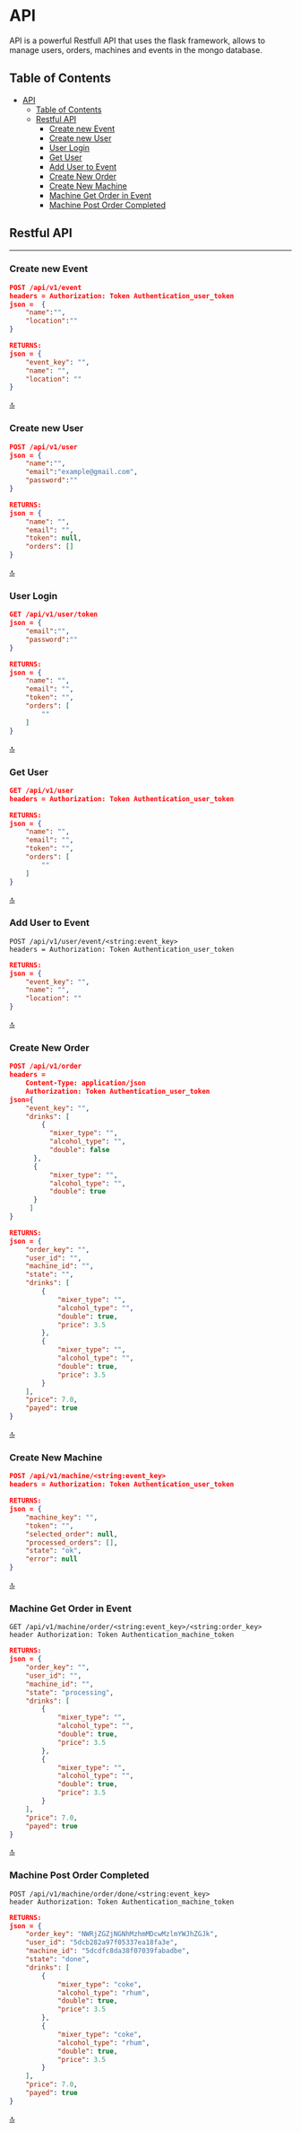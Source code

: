 
# API

API is a powerful Restfull API that uses the flask framework, allows to manage users, orders, machines and events in the mongo database.

## Table of Contents

- [API](#api)
  - [Table of Contents](#table-of-contents)
  - [Restful API](#restful-api)
    - [Create new Event](#create-new-event)
    - [Create new User](#create-new-user)
    - [User Login](#user-login)
    - [Get User](#get-user)
    - [Add User to Event](#add-user-to-event)
    - [Create New Order](#create-new-order)
    - [Create New Machine](#create-new-machine)
    <!-- - [Add Machine to Event](#add-machine-to-event) -->
    - [Machine Get Order in Event](#machine-get-order-in-event)
    - [Machine Post Order Completed](#machine-post-order-completed)

## Restful API

---------------------------

### Create new Event

```JSON
POST /api/v1/event
headers = Authorization: Token Authentication_user_token
json =  {
    "name":"",
    "location":""
}
```

```JSON
RETURNS:
json = {
    "event_key": "",
    "name": "",
    "location": ""
}
```

[:top:](#table-of-contents)

### Create new User

```JSON
POST /api/v1/user
json = {
    "name":"",
    "email":"example@gmail.com",
    "password":""
}
```

```JSON
RETURNS:
json = {
    "name": "",
    "email": "",
    "token": null,
    "orders": []
}
```

[:top:](#table-of-contents)

### User Login

```JSON
GET /api/v1/user/token
json = {
    "email":"",
    "password":""
}
```

```JSON
RETURNS:
json = {
    "name": "",
    "email": "",
    "token": "",
    "orders": [
        ""
    ]
}
```

[:top:](#table-of-contents)

### Get User

```JSON
GET /api/v1/user
headers = Authorization: Token Authentication_user_token
```

```JSON
RETURNS:
json = {
    "name": "",
    "email": "",
    "token": "",
    "orders": [
        ""
    ]
}
```

[:top:](#table-of-contents)

### Add User to Event

```RESQUEST
POST /api/v1/user/event/<string:event_key>
headers = Authorization: Token Authentication_user_token
```

```JSON
RETURNS:
json = {
    "event_key": "",
    "name": "",
    "location": ""
}
```

[:top:](#table-of-contents)

### Create New Order

```JSON
POST /api/v1/order
headers = 
    Content-Type: application/json
    Authorization: Token Authentication_user_token
json={
    "event_key": "",
	"drinks": [
		{
          "mixer_type": "",
          "alcohol_type": "",
          "double": false
      },
      {
          "mixer_type": "",
          "alcohol_type": "",
          "double": true
      }
     ]
}
```

```JSON
RETURNS:
json = {
    "order_key": "",
    "user_id": "",
    "machine_id": "",
    "state": "",
    "drinks": [
        {
            "mixer_type": "",
            "alcohol_type": "",
            "double": true,
            "price": 3.5
        },
        {
            "mixer_type": "",
            "alcohol_type": "",
            "double": true,
            "price": 3.5
        }
    ],
    "price": 7.0,
    "payed": true
}
```

[:top:](#table-of-contents)

### Create New Machine

```JSON
POST /api/v1/machine/<string:event_key>
headers = Authorization: Token Authentication_user_token
```

```JSON
RETURNS:
json = {
    "machine_key": "",
    "token": "",
    "selected_order": null,
    "processed_orders": [],
    "state": "ok",
    "error": null
}
```

<!-- [:top:](#table-of-contents)

### Add Machine to Event

```REQUEST
POST /api/v1/machine/event/<string:event_key>
header Authorization: Token Authentication_machine_token
```

```JSON
RETURNS:
json = {
    "event_key": "",
    "name": "",
    "location": ""
}
``` -->

[:top:](#table-of-contents)

### Machine Get Order in Event

```REQUEST
GET /api/v1/machine/order/<string:event_key>/<string:order_key>
header Authorization: Token Authentication_machine_token
```

```JSON
RETURNS:
json = {
    "order_key": "",
    "user_id": "",
    "machine_id": "",
    "state": "processing",
    "drinks": [
        {
            "mixer_type": "",
            "alcohol_type": "",
            "double": true,
            "price": 3.5
        },
        {
            "mixer_type": "",
            "alcohol_type": "",
            "double": true,
            "price": 3.5
        }
    ],
    "price": 7.0,
    "payed": true
}
```

[:top:](#table-of-contents)

### Machine Post Order Completed

```REQUEST
POST /api/v1/machine/order/done/<string:event_key>
header Authorization: Token Authentication_machine_token
```

```JSON
RETURNS:
json = {
    "order_key": "NWRjZGZjNGNhMzhmMDcwMzlmYWJhZGJk",
    "user_id": "5dcb282a97f05337ea18fa3e",
    "machine_id": "5dcdfc8da38f07039fabadbe",
    "state": "done",
    "drinks": [
        {
            "mixer_type": "coke",
            "alcohol_type": "rhum",
            "double": true,
            "price": 3.5
        },
        {
            "mixer_type": "coke",
            "alcohol_type": "rhum",
            "double": true,
            "price": 3.5
        }
    ],
    "price": 7.0,
    "payed": true
}
```

[:top:](#table-of-contents)
